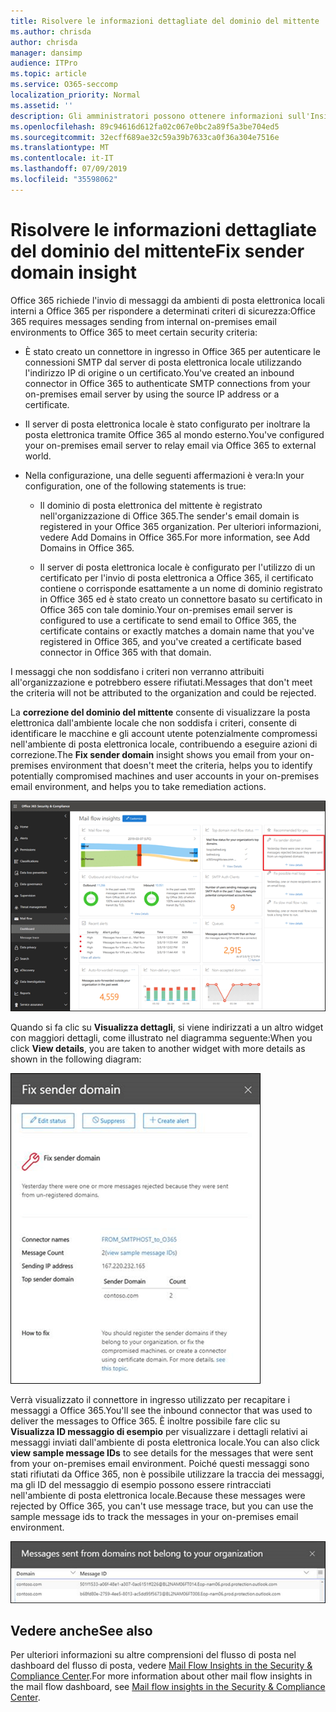 ```yaml
---
title: Risolvere le informazioni dettagliate del dominio del mittente
ms.author: chrisda
author: chrisda
manager: dansimp
audience: ITPro
ms.topic: article
ms.service: O365-seccomp
localization_priority: Normal
ms.assetid: ''
description: Gli amministratori possono ottenere informazioni sull'Insight del dominio del mittente Fix nel dashboard del flusso di posta elettronica nel centro sicurezza & Compliance.
ms.openlocfilehash: 89c94616d612fa02c067e0bc2a89f5a3be704ed5
ms.sourcegitcommit: 32ecff689ae32c59a39b7633ca0f36a304e7516e
ms.translationtype: MT
ms.contentlocale: it-IT
ms.lasthandoff: 07/09/2019
ms.locfileid: "35598062"
---
```

# <a name="fix-sender-domain-insight"></a><span data-ttu-id="a51a3-103">Risolvere le informazioni dettagliate del dominio del mittente</span><span class="sxs-lookup"><span data-stu-id="a51a3-103">Fix sender domain insight</span></span>

<span data-ttu-id="a51a3-104">Office 365 richiede l'invio di messaggi da ambienti di posta elettronica locali interni a Office 365 per rispondere a determinati criteri di sicurezza:</span><span class="sxs-lookup"><span data-stu-id="a51a3-104">Office 365 requires messages sending from internal on-premises email environments to Office 365 to meet certain security criteria:</span></span>

- <span data-ttu-id="a51a3-105">È stato creato un connettore in ingresso in Office 365 per autenticare le connessioni SMTP dal server di posta elettronica locale utilizzando l'indirizzo IP di origine o un certificato.</span><span class="sxs-lookup"><span data-stu-id="a51a3-105">You've created an inbound connector in Office 365 to authenticate SMTP connections from your on-premises email server by using the source IP address or a certificate.</span></span>

- <span data-ttu-id="a51a3-106">Il server di posta elettronica locale è stato configurato per inoltrare la posta elettronica tramite Office 365 al mondo esterno.</span><span class="sxs-lookup"><span data-stu-id="a51a3-106">You've configured your on-premises email server to relay email via Office 365 to external world.</span></span>

- <span data-ttu-id="a51a3-107">Nella configurazione, una delle seguenti affermazioni è vera:</span><span class="sxs-lookup"><span data-stu-id="a51a3-107">In your configuration, one of the following statements is true:</span></span>

  - <span data-ttu-id="a51a3-108">Il dominio di posta elettronica del mittente è registrato nell'organizzazione di Office 365.</span><span class="sxs-lookup"><span data-stu-id="a51a3-108">The sender's email domain is registered in your Office 365 organization.</span></span> <span data-ttu-id="a51a3-109">Per ulteriori informazioni, vedere Add Domains in Office 365.</span><span class="sxs-lookup"><span data-stu-id="a51a3-109">For more information, see Add Domains in Office 365.</span></span>

  - <span data-ttu-id="a51a3-110">Il server di posta elettronica locale è configurato per l'utilizzo di un certificato per l'invio di posta elettronica a Office 365, il certificato contiene o corrisponde esattamente a un nome di dominio registrato in Office 365 ed è stato creato un connettore basato su certificato in Office 365 con tale dominio.</span><span class="sxs-lookup"><span data-stu-id="a51a3-110">Your on-premises email server is configured to use a certificate to send email to Office 365, the certificate contains or exactly matches a domain name that you've registered in Office 365, and you've created a certificate based connector in Office 365 with that domain.</span></span> 

<span data-ttu-id="a51a3-111">I messaggi che non soddisfano i criteri non verranno attribuiti all'organizzazione e potrebbero essere rifiutati.</span><span class="sxs-lookup"><span data-stu-id="a51a3-111">Messages that don't meet the criteria will not be attributed to the organization and could be rejected.</span></span>

<span data-ttu-id="a51a3-112">La **correzione del dominio del mittente** consente di visualizzare la posta elettronica dall'ambiente locale che non soddisfa i criteri, consente di identificare le macchine e gli account utente potenzialmente compromessi nell'ambiente di posta elettronica locale, contribuendo a eseguire azioni di correzione.</span><span class="sxs-lookup"><span data-stu-id="a51a3-112">The **Fix sender domain** insight shows you email from your on-premises environment that doesn't meet the criteria, helps you to identify potentially compromised machines and user accounts in your on-premises email environment, and helps you to take remediation actions.</span></span>

![L'Insight del dominio del mittente Fix nel dashboard del flusso di posta elettronica nel centro sicurezza & Compliance](media/sender-domain-insight-selected.png)

<span data-ttu-id="a51a3-114">Quando si fa clic su **Visualizza dettagli**, si viene indirizzati a un altro widget con maggiori dettagli, come illustrato nel diagramma seguente:</span><span class="sxs-lookup"><span data-stu-id="a51a3-114">When you click **View details**, you are taken to another widget with more details as shown in the following diagram:</span></span>

![Il widget dettagli nell'Insight del dominio del mittente FIX](media/sender-domain-view-details.png)

<span data-ttu-id="a51a3-116">Verrà visualizzato il connettore in ingresso utilizzato per recapitare i messaggi a Office 365.</span><span class="sxs-lookup"><span data-stu-id="a51a3-116">You'll see the inbound connector that was used to deliver the messages to Office 365.</span></span> <span data-ttu-id="a51a3-117">È inoltre possibile fare clic su **Visualizza ID messaggio di esempio** per visualizzare i dettagli relativi ai messaggi inviati dall'ambiente di posta elettronica locale.</span><span class="sxs-lookup"><span data-stu-id="a51a3-117">You can also click **view sample message IDs** to see details for the messages that were sent from your on-premises email environment.</span></span> <span data-ttu-id="a51a3-118">Poiché questi messaggi sono stati rifiutati da Office 365, non è possibile utilizzare la traccia dei messaggi, ma gli ID del messaggio di esempio possono essere rintracciati nell'ambiente di posta elettronica locale.</span><span class="sxs-lookup"><span data-stu-id="a51a3-118">Because these messages were rejected by Office 365, you can't use message trace, but you can use the sample message ids to track the messages in your on-premises email environment.</span></span>

![Visualizzare gli ID dei messaggi di esempio nell'Insight del dominio del mittente FIX](media/sender-domain-view-sample-message-ids.png)

## <a name="see-also"></a><span data-ttu-id="a51a3-120">Vedere anche</span><span class="sxs-lookup"><span data-stu-id="a51a3-120">See also</span></span>

<span data-ttu-id="a51a3-121">Per ulteriori informazioni su altre comprensioni del flusso di posta nel dashboard del flusso di posta, vedere [Mail Flow Insights in the Security & Compliance Center](mail-flow-insights-v2.md).</span><span class="sxs-lookup"><span data-stu-id="a51a3-121">For more information about other mail flow insights in the mail flow dashboard, see [Mail flow insights in the Security & Compliance Center](mail-flow-insights-v2.md).</span></span>
